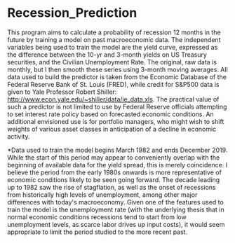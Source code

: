 # Recession_Prediction
This program aims to calculate a probability of recession 12 months in the future by training a model on past  macroeconomic data. The independent variables being used to train the model are the yield curve, expressed as the difference between the 10-yr and 3-month yields on US Treasury securities, and the Civilian Unemployment Rate. The original, raw data is monthly, but I then smooth these series using 3-month moving averages. All data used to build  the predictor is taken from the Economic Database of the Federal Reserve Bank of St. Louis (FRED), while credit for S&P500 data is given to Yale Professor Robert Shiller: http://www.econ.yale.edu/~shiller/data/ie_data.xls.
The practical value of such a predictor is not limited to use by Federal Reserve officials attempting to set interest rate policy based on forecasted economic conditions. An additional envisioned use is for portfolio managers, who might wish to shift weights of various asset classes in anticipation of a decline in economic activity. 

*Data used to train the model begins March 1982 and ends December 2019. While the start of this period may appear to conveniently 
overlap with the beginning of available data for the yield spread, this is merely coincidence. I believe the period from the early 1980s onwards is more representative of economic conditions likely to be seen going forward. The decade leading up to 1982 saw the rise of stagflation, as well as the onset of recessions from historically high levels of unemployment, among other major differences with today's macroeconomy. Given one of the features used to train the model is the unemployment rate (with the underlying thesis that in normal economic conditions recessions tend to start from low unemployment levels, as scarce labor drives up input costs), it would seem appropriate to limit the period studied to the more recent past.
